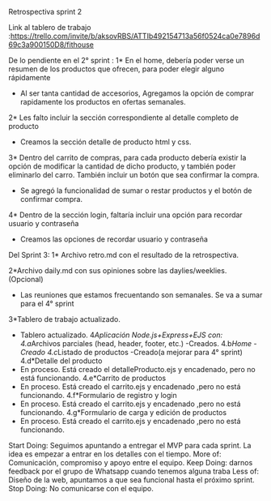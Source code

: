 Retrospectiva sprint 2

Link al tablero de trabajo :https://trello.com/invite/b/aksovRBS/ATTIb492154713a56f0524ca0e7896d69c3a900150D8/fithouse

De lo pendiente en el 2° sprint :
1* En el home, debería poder verse un resumen de los productos que ofrecen, para poder elegir alguno rápidamente
- Al ser tanta cantidad de accesorios, Agregamos la opción de comprar rapidamente los productos en ofertas semanales.

2* Les falto incluir la sección correspondiente al detalle completo de producto
- Creamos la sección detalle de producto html y css. 

3* Dentro del carrito de compras, para cada producto debería existir la opción de modificar la cantidad de dicho producto, y también poder eliminarlo del carro. También incluir un botón que sea confirmar la compra.
- Se agregó la funcionalidad de sumar o restar productos y el botón de confirmar compra.

4* Dentro de la sección login, faltaría incluir una opción para recordar usuario y contraseña
- Creamos las opciones de recordar usuario y contraseña

Del Sprint 3:
1* Archivo retro.md con el resultado de la retrospectiva.

2*Archivo daily.md con sus opiniones sobre las daylies/weeklies. (Opcional)
- Las reuniones que estamos frecuentando son semanales. Se va a sumar para el 4° sprint

3*Tablero de trabajo actualizado.
-   Tablero actualizado.
4*Aplicación Node.js+Express+EJS con:
4.a*Archivos parciales (head, header, footer, etc.)
-Creados.
4.b*Home
-Creado
4.c*Listado de productos
-Creado(a mejorar para 4° sprint)
4.d*Detalle del producto
- En proceso. Está creado el detalleProducto.ejs y encadenado, pero no está funcionando.
4.e*Carrito de productos
- En proceso. Está creado el carrito.ejs y encadenado ,pero no está funcionando.
4.f*Formulario de registro y login
- En proceso. Está creado el carrito.ejs y encadenado ,pero no está funcionando.
4.g*Formulario de carga y edición de productos
- En proceso. Está creado el carrito.ejs y encadenado ,pero no está funcionando.

Start Doing: Seguimos apuntando a entregar el MVP para cada sprint. La idea es empezar a entrar en los detalles con el tiempo.
More of: Comunicación, compromiso y apoyo entre el equipo.
Keep Doing: darnos feedback por el grupo de Whatsapp cuando tenemos alguna traba
Less of: Diseño de la web, apuntamos a que sea funcional hasta el próximo sprint.
Stop Doing: No comunicarse con el equipo.